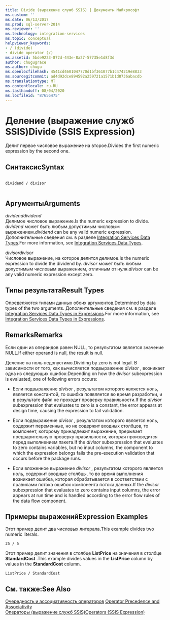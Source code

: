 ```yaml
---
title: Divide (выражение служб SSIS) | Документы Майкрософт
ms.custom: ''
ms.date: 06/13/2017
ms.prod: sql-server-2014
ms.reviewer: ''
ms.technology: integration-services
ms.topic: conceptual
helpviewer_keywords:
- / (divide)
- divide operator (/)
ms.assetid: 5bde9223-872d-443e-8a27-57735e1d8f3d
author: chugugrace
ms.author: chugu
ms.openlocfilehash: 4541cd4601047770d1bf361077b1c474219e8833
ms.sourcegitcommit: ad4d92dce894592a259721a1571b1d8736abacdb
ms.translationtype: MT
ms.contentlocale: ru-RU
ms.lasthandoff: 08/04/2020
ms.locfileid: "87656475"
---
```

# <a name="divide-ssis-expression"></a><span data-ttu-id="63d62-102">Деление (выражение служб SSIS)</span><span class="sxs-lookup"><span data-stu-id="63d62-102">Divide (SSIS Expression)</span></span>
  <span data-ttu-id="63d62-103">Делит первое числовое выражение на второе.</span><span class="sxs-lookup"><span data-stu-id="63d62-103">Divides the first numeric expression by the second one.</span></span>  
  
## <a name="syntax"></a><span data-ttu-id="63d62-104">Синтаксис</span><span class="sxs-lookup"><span data-stu-id="63d62-104">Syntax</span></span>  
  
```  
  
dividend / divisor  
  
```  
  
## <a name="arguments"></a><span data-ttu-id="63d62-105">Аргументы</span><span class="sxs-lookup"><span data-stu-id="63d62-105">Arguments</span></span>  
 <span data-ttu-id="63d62-106">*dividend*</span><span class="sxs-lookup"><span data-stu-id="63d62-106">*dividend*</span></span>  
 <span data-ttu-id="63d62-107">Делимое числовое выражение.</span><span class="sxs-lookup"><span data-stu-id="63d62-107">Is the numeric expression to divide.</span></span> <span data-ttu-id="63d62-108">*dividend* может быть любым допустимым числовым выражением.</span><span class="sxs-lookup"><span data-stu-id="63d62-108">*dividend* can be any valid numeric expression.</span></span> <span data-ttu-id="63d62-109">Дополнительные сведения см. в разделе [Integration Services Data Types](../data-flow/integration-services-data-types.md).</span><span class="sxs-lookup"><span data-stu-id="63d62-109">For more information, see [Integration Services Data Types](../data-flow/integration-services-data-types.md).</span></span>  
  
 <span data-ttu-id="63d62-110">*divisor*</span><span class="sxs-lookup"><span data-stu-id="63d62-110">*divisor*</span></span>  
 <span data-ttu-id="63d62-111">Числовое выражение, на которое делится делимое.</span><span class="sxs-lookup"><span data-stu-id="63d62-111">Is the numeric expression to divide the dividend by.</span></span> <span data-ttu-id="63d62-112">*divisor* может быть любым допустимым числовым выражением, отличным от нуля.</span><span class="sxs-lookup"><span data-stu-id="63d62-112">*divisor* can be any valid numeric expression except zero.</span></span>  
  
## <a name="result-types"></a><span data-ttu-id="63d62-113">Типы результата</span><span class="sxs-lookup"><span data-stu-id="63d62-113">Result Types</span></span>  
 <span data-ttu-id="63d62-114">Определяются типами данных обоих аргументов.</span><span class="sxs-lookup"><span data-stu-id="63d62-114">Determined by data types of the two arguments.</span></span> <span data-ttu-id="63d62-115">Дополнительные сведения см. в разделе [Integration Services Data Types in Expressions](integration-services-data-types-in-expressions.md).</span><span class="sxs-lookup"><span data-stu-id="63d62-115">For more information, see [Integration Services Data Types in Expressions](integration-services-data-types-in-expressions.md).</span></span>  
  
## <a name="remarks"></a><span data-ttu-id="63d62-116">Remarks</span><span class="sxs-lookup"><span data-stu-id="63d62-116">Remarks</span></span>  
 <span data-ttu-id="63d62-117">Если один из операндов равен NULL, то результатом является значение NULL.</span><span class="sxs-lookup"><span data-stu-id="63d62-117">If either operand is null, the result is null.</span></span>  
  
 <span data-ttu-id="63d62-118">Деление на ноль недопустимо.</span><span class="sxs-lookup"><span data-stu-id="63d62-118">Dividing by zero is not legal.</span></span> <span data-ttu-id="63d62-119">В зависимости от того, как вычисляется подвыражение *divisor* , возникает одна из следующих ошибок:</span><span class="sxs-lookup"><span data-stu-id="63d62-119">Depending on how the *divisor* subexpression is evaluated, one of following errors occurs:</span></span>  
  
-   <span data-ttu-id="63d62-120">Если подвыражение *divisor* , результатом которого является ноль, является константой, то ошибка появляется во время разработки, и в результате файл не проходит проверку правильности.</span><span class="sxs-lookup"><span data-stu-id="63d62-120">If the *divisor* subexpression that evaluates to zero is a constant, the error appears at design time, causing the expression to fail validation.</span></span>  
  
-   <span data-ttu-id="63d62-121">Если подвыражение *divisor* , результатом которого является ноль, содержит переменные, но не содержит входных столбцов, то компонент, которому принадлежит выражение, прерывает предварительную проверку правильности, которая производится перед выполнением пакета.</span><span class="sxs-lookup"><span data-stu-id="63d62-121">If the *divisor* subexpression that evaluates to zero contains variables, but no input columns, the component to which the expression belongs fails the pre-execution validation that occurs before the package runs.</span></span>  
  
-   <span data-ttu-id="63d62-122">Если вложенное выражение *divisor* , результатом которого является ноль, содержит входные столбцы, то во время выполнения возникает ошибка, которая обрабатывается в соответствии с правилами потока ошибок компонента потока данных.</span><span class="sxs-lookup"><span data-stu-id="63d62-122">If the *divisor* subexpression that evaluates to zero contains input columns, the error appears at run time and is handled according to the error flow rules of the data flow component.</span></span>  
  
## <a name="expression-examples"></a><span data-ttu-id="63d62-123">Примеры выражений</span><span class="sxs-lookup"><span data-stu-id="63d62-123">Expression Examples</span></span>  
 <span data-ttu-id="63d62-124">Этот пример делит два числовых литерала.</span><span class="sxs-lookup"><span data-stu-id="63d62-124">This example divides two numeric literals.</span></span>  
  
```  
25 / 5  
```  
  
 <span data-ttu-id="63d62-125">Этот пример делит значения в столбце **ListPrice** на значения в столбце **StandardCost** .</span><span class="sxs-lookup"><span data-stu-id="63d62-125">This example divides values in the **ListPrice** column by values in the **StandardCost** column.</span></span>  
  
```  
ListPrice / StandardCost  
```  
  
## <a name="see-also"></a><span data-ttu-id="63d62-126">См. также:</span><span class="sxs-lookup"><span data-stu-id="63d62-126">See Also</span></span>  
 <span data-ttu-id="63d62-127">[Очередность и ассоциативность операторов](operator-precedence-and-associativity.md) </span><span class="sxs-lookup"><span data-stu-id="63d62-127">[Operator Precedence and Associativity](operator-precedence-and-associativity.md) </span></span>  
 [<span data-ttu-id="63d62-128">Операторы (выражение служб SSIS)</span><span class="sxs-lookup"><span data-stu-id="63d62-128">Operators &#40;SSIS Expression&#41;</span></span>](operators-ssis-expression.md)  
  
  

